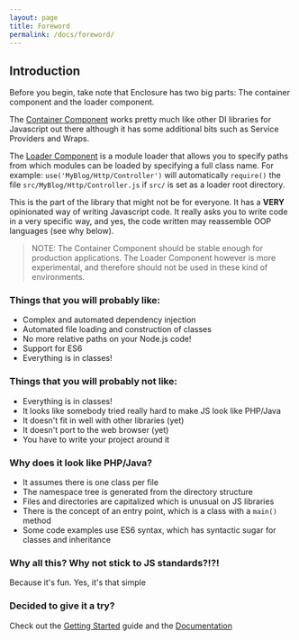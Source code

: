 ```yaml
---
layout: page
title: Foreword
permalink: /docs/foreword/
---
```


## Introduction

Before you begin, take note that Enclosure has two big parts: The container component and the loader component. 
 
The [Container Component](/docs/container) works pretty much like other DI libraries for Javascript out there although it has some additional bits such as Service Providers and Wraps.

The [Loader Component](/docs/loader) is a module loader that allows you to specify paths from which modules can be loaded by specifying a full class name. For example: `use('MyBlog/Http/Controller')` will automatically `require()` the file `src/MyBlog/Http/Controller.js` if `src/` is set as a loader root directory.

This is the part of the library that might not be for everyone. It has a __VERY__ opinionated way of writing Javascript code. It really asks you to write code in a very specific way, and yes, the code written may reassemble OOP languages (see why below).

> NOTE: The Container Component should be stable enough for production applications. The Loader Component however is more experimental, and therefore should not be used in these kind of environments.

### Things that you will probably like:

- Complex and automated dependency injection
- Automated file loading and construction of classes
- No more relative paths on your Node.js code!
- Support for ES6
- Everything is in classes!

### Things that you will probably not like:

- Everything is in classes!
- It looks like somebody tried really hard to make JS look like PHP/Java
- It doesn't fit in well with other libraries (yet)
- It doesn't port to the web browser (yet)
- You have to write your project around it

### Why does it look like PHP/Java?

- It assumes there is one class per file
- The namespace tree is generated from the directory structure
- Files and directories are capitalized which is unusual on JS libraries
- There is the concept of an entry point, which is a class with a `main()` method
- Some code examples use ES6 syntax, which has syntactic sugar for classes and inheritance

### Why all this? Why not stick to JS standards?!?!

Because it's fun. Yes, it's that simple

### Decided to give it a try?

Check out the [Getting Started](/start/) guide and the [Documentation](/docs/)
